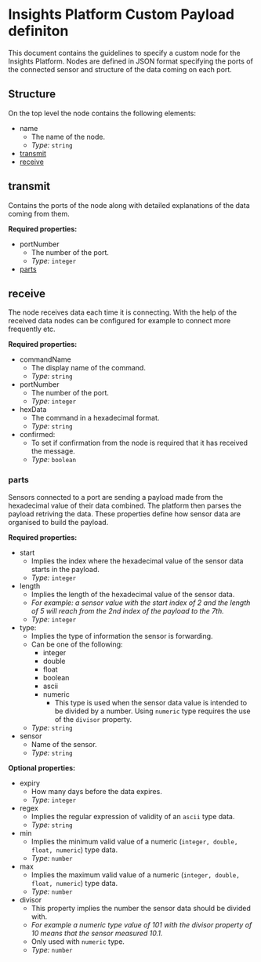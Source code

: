 # Insights Platform Custom Payload definiton
This document contains the guidelines to specify a custom node for the Insights Platform. Nodes are defined in JSON format specifying the ports of the connected sensor and structure of the data coming on each port.

## Structure
On the top level the node contains the following elements:
- name
  - The name of the node.
  - *Type:* `string`
- [transmit](#transmit)
- [receive](#receive)

## transmit
Contains the ports of the node along with detailed explanations of the data coming from them.

**Required properties:**
- portNumber
  - The number of the port.
  - *Type:* `integer`
- [parts](#parts)

## receive
The node receives data each time it is connecting. With the help of the received data nodes can be configured for example to connect more frequently etc.

**Required properties:**
- commandName
  - The display name of the command.
  - *Type:* `string`
- portNumber
  - The number of the port.
  - *Type:* `integer`
- hexData
  - The command in a hexadecimal format.
  - *Type:* `string`
- confirmed:
  - To set if confirmation from the node is required that it has received the message.
  - *Type:* `boolean`

### parts
Sensors connected to a port are sending a payload made from the hexadecimal value of their data combined. The platform then parses the payload retriving the data. These properties define how sensor data are organised to build the payload.

**Required properties:**
 - start
   - Implies the index where the hexadecimal value of the sensor data starts in the payload.
   - *Type:* `integer`
 - length
   - Implies the length of the hexadecimal value of the sensor data.
   - *For example: a sensor value with the start index of 2 and the length of 5 will reach from the 2nd index of the payload to the 7th.*
   - *Type:* `integer`
 - type:
   - Implies the type of information the sensor is forwarding.
   - Can be one of the following:
     - integer
     - double
     - float
     - boolean
     - ascii
     - numeric
       - This type is used when the sensor data value is intended to be divided by a number. Using `numeric` type requires the use of the `divisor` property.
    - *Type:* `string`
 - sensor
   - Name of the sensor.
   - *Type:* `string`

**Optional properties:**
 - expiry
   - How many days before the data expires.
   - *Type:* `integer`
 - regex
   - Implies the regular expression of validity of an `ascii` type data.
   - *Type:* `string`
 - min
   - Implies the minimum valid value of a numeric (`integer, double, float, numeric`) type data.
   - *Type:* `number`
 - max
   - Implies the maximum valid value of a numeric (`integer, double, float, numeric`) type data.
   - *Type:* `number`
 - divisor
   - This property implies the number the sensor data should be divided with.
   - *For example a numeric type value of 101 with the divisor property of 10 means that the sensor measured 10.1.*
   - Only used with `numeric` type.
   - *Type:* `number`
